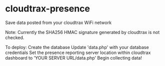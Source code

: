 # cloudtrax-presence
Save data posted from your cloudtrax WiFi network

Note: Currently the SHA256 HMAC signature generated by cloudtrax is not checked.

To deploy:
Create the database
Update 'data.php' with your database credentials
Set the presence reporting server location within cloudtrax dashboard to 'YOUR SERVER URL/data.php'
Begin collecting data!
